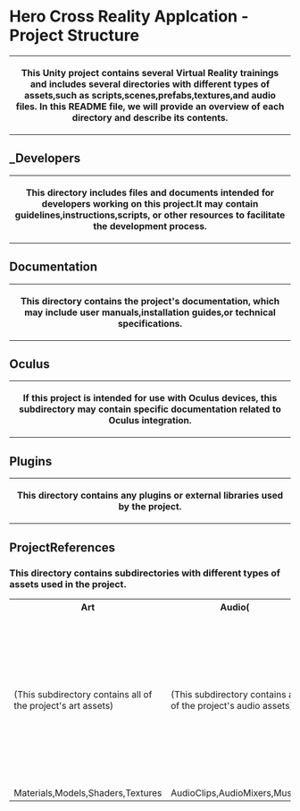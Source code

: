 <!DOCTYPE html>
<html>
<body>
<h1>Hero Cross Reality Applcation - Project Structure</h2>
<table><tr>
<th><p>
This Unity project contains several Virtual Reality trainings and includes several
directories with different types of assets,such as scripts,scenes,prefabs,textures,and
audio files. In this README file, we will provide an overview of each directory and describe
its contents.

</th> </tr> </p> </table>
<h2>_Developers</h2>
<table><tr>
<th><p>
This directory includes files and documents intended for developers
working on this project.It may contain guidelines,instructions,scripts,
or other resources to facilitate the development process.
 
</th> </tr> </p> </table>
</table>
<h2>Documentation</h2>
<table><tr><th><p>

This directory contains the project's documentation,
which may include user manuals,installation guides,or technical specifications.

</th> </tr> </p> </table>
</table>
<h2>Oculus</h2>
<table><tr>
<th><p>

If this project is intended for use with Oculus devices,
this subdirectory may contain specific documentation related to 
Oculus integration.

</th> </tr> </p> </table>
</table>
<h2> Plugins </h2>
<table><tr>
<th><p>

This directory contains any plugins or external libraries used by the project.

</th> </tr> </p> </table>


<h2>ProjectReferences </h2>

<h3>
This directory contains subdirectories with different types of assets used in the project.
</h3>

</th> </tr> </p> </table>

<table>
  <tr>
    <th>Art</th>
    <th>Audio(</th>
    <th>Prefabs</th>
	<th>Scripts</th>
	<th>Resources</th>
	<th>Scenes</th>
  </tr>
   <tr>
    <td>(This subdirectory contains all of the project's art assets) </td>
    <td>(This subdirectory contains all of the project's audio assets)</td>
    <td>(This subdirectory contains all of the project's prefabs,which are reusable game objects that can be used to quickly add functionality to a scene) </td>
	<td>(This subdirectory contains all of the project's scripts, which are used to define the game's logic and functionality) </td>
    <td>(This directory contains miscellaneous resources that do not fit into any of the other directories, such as fonts, sprites, or configuration files)</td>
	<td>(This directory contains all of the project's scenes, which are the individual levels or screens that make up the game)</td>
    <td> </td>
  </tr>
  <tr>
    <td>Materials,Models,Shaders,Textures</td>
    <td>AudioClips,AudioMixers,Music</td>
    <td> </td>
	<td> </td>
	<td> </td>
  </tr>
 
</table>
</body>
</html>
